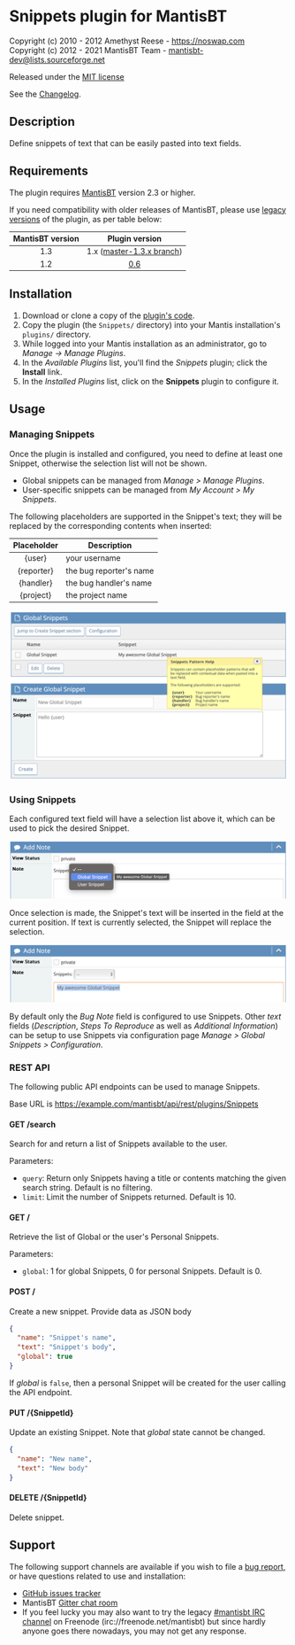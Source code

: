 # Snippets plugin for MantisBT

Copyright (c) 2010 - 2012  Amethyst Reese - https://noswap.com  
Copyright (c) 2012 - 2021  MantisBT Team - mantisbt-dev@lists.sourceforge.net

Released under the [MIT license](https://opensource.org/licenses/MIT)

See the [Changelog](https://github.com/mantisbt-plugins/snippets/blob/master/CHANGELOG.md).


## Description

Define snippets of text that can be easily pasted into text fields.


## Requirements

The plugin requires [MantisBT](https://mantisbt.org/) version 2.3 or higher.

If you need compatibility with older releases of MantisBT, please use [legacy
versions](https://github.com/mantisbt-plugins/snippets/releases) of the plugin, 
as per table below:

| MantisBT version |                                       Plugin version                                        |
|:----------------:|:-------------------------------------------------------------------------------------------:|
|       1.3        | 1.x ([master-1.3.x branch](https://github.com/mantisbt-plugins/snippets/tree/master-1.3.x)) |
|       1.2        |            [0.6](https://github.com/mantisbt-plugins/snippets/releases/tag/v0.6)            |


## Installation

1. Download or clone a copy of the [plugin's code](https://github.com/mantisbt-plugins/snippets).
2. Copy the plugin (the `Snippets/` directory) into your Mantis
   installation's `plugins/` directory.
3. While logged into your Mantis installation as an administrator, go to
   *Manage -> Manage Plugins*.
4. In the *Available Plugins* list, you'll find the *Snippets* plugin;
   click the **Install** link.
5. In the *Installed Plugins* list, click on the **Snippets** plugin to configure it.


## Usage

### Managing Snippets

Once the plugin is installed and configured, you need to define at least one
Snippet, otherwise the selection list will not be shown.

- Global snippets can be managed from *Manage > Manage Plugins*.
- User-specific snippets can be managed from *My Account > My Snippets*.

The following placeholders are supported in the Snippet's text; they will be
replaced by the corresponding contents when inserted:

| Placeholder  | Description             |
|:------------:|-------------------------|
|    {user}    | your username           |
|  {reporter}  | the bug reporter's name |
|  {handler}   | the bug handler's name  |
|  {project}   | the project name        |

![Create new Snippet screenshot](doc/create_snippet.png)

### Using Snippets

Each configured text field will have a selection list above it, which can be
used to pick the desired Snippet.

![Select Snippet screenshot](doc/usage_1_select_snippet.png)

Once selection is made, the Snippet's text will be inserted in the field at the
current position. If text is currently selected, the Snippet will replace the
selection.

![Snippet inserted screenshot](doc/usage_2_snippet_inserted.png)

By default only the *Bug Note* field is configured to use Snippets.
Other *text* fields (*Description*, *Steps To Reproduce* as well as *Additional
Information*) can be setup to use Snippets via configuration page 
*Manage > Global Snippets > Configuration*.

### REST API

The following public API endpoints can be used to manage Snippets.

Base URL is https://example.com/mantisbt/api/rest/plugins/Snippets

#### GET /search

Search for and return a list of Snippets available to the user.

Parameters:
- `query`: Return only Snippets having a title or contents matching the given
  search string. Default is no filtering.
- `limit`: Limit the number of Snippets returned. Default is 10.

#### GET /

Retrieve the list of Global or the user's Personal Snippets.

Parameters:
- `global`: 1 for global Snippets, 0 for personal Snippets. Default is 0.

#### POST /

Create a new snippet. Provide data as JSON body

```json
{
  "name": "Snippet's name",
  "text": "Snippet's body",
  "global": true
}
```

If *global* is `false`, then a personal Snippet will be created for the user
calling the API endpoint.

#### PUT /{SnippetId}

Update an existing Snippet.
Note that *global* state cannot be changed.

```json
{
  "name": "New name",
  "text": "New body"
}
```

#### DELETE /{SnippetId}

Delete snippet.


## Support

The following support channels are available if you wish to file a
[bug report](https://github.com/mantisbt-plugins/snippets/issues/new),
or have questions related to use and installation:

  - [GitHub issues tracker](https://github.com/mantisbt-plugins/snippets/issues)
  - MantisBT [Gitter chat room](https://matrix.to/#/#mantisbt-plugins:gitter.im)
  - If you feel lucky you may also want to try the legacy
    [#mantisbt IRC channel](https://webchat.freenode.net/?channels=%23mantisbt)
    on Freenode (irc://freenode.net/mantisbt)
    but since hardly anyone goes there nowadays, you may not get any response.
